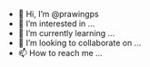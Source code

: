 - 👋 Hi, I’m @prawingps
- 👀 I’m interested in ...
- 🌱 I’m currently learning ...
- 💞️ I’m looking to collaborate on ...
- 📫 How to reach me ...

<!---
prawingps/prawingps is a ✨ special ✨ repository because its `README.md` (this file) appears on your GitHub profile.
You can click the Preview link to take a look at your changes.
--->
